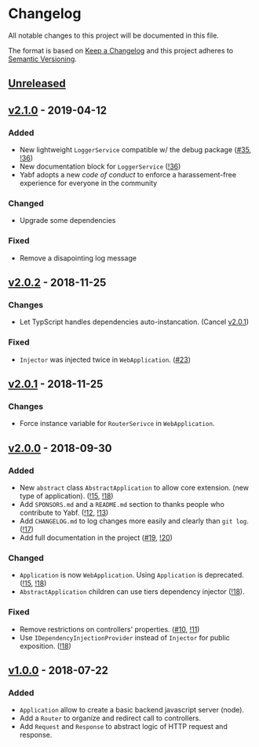 # Changelog
All notable changes to this project will be documented in this file.

The format is based on [Keep a Changelog](http://keepachangelog.com/en/1.0.0/)
and this project adheres to [Semantic Versioning](http://semver.org/spec/v2.0.0.html).

## [Unreleased]

## [v2.1.0] - 2019-04-12
### Added
- New lightweight `LoggerService` compatible w/ the debug package ([#35](https://github.com/Mindsers/yabf/issues/35), [!36](https://github.com/Mindsers/yabf/pull/36))
- New documentation block for `LoggerService` ([!36](https://github.com/Mindsers/yabf/pull/36))
- Yabf adopts a new *code of conduct* to enforce a harassement-free experience for everyone in the community

### Changed
- Upgrade some dependencies

### Fixed
- Remove a disapointing log message

## [v2.0.2] - 2018-11-25
### Changes
- Let TypScript handles dependencies auto-instancation. (Cancel [v2.0.1])

### Fixed
- `Injector` was injected twice in `WebApplication`. ([#23](https://github.com/Mindsers/yabf/issues/23))

## [v2.0.1] - 2018-11-25

### Changes
- Force instance variable for `RouterSerivce` in `WebApplication`.

## [v2.0.0] - 2018-09-30
### Added
- New `abstract` class `AbstractApplication` to allow core extension. (new type of application). ([!15](https://github.com/Mindsers/yabf/pull/15), [!18](https://github.com/Mindsers/yabf/pull/18))
- Add `SPONSORS.md` and a `README.md` section to thanks people who contribute to Yabf. ([!12](https://github.com/Mindsers/yabf/pull/12), [!13](https://github.com/Mindsers/yabf/pull/13))
- Add `CHANGELOG.md` to log changes more easily and clearly than `git log`. ([!17](https://github.com/Mindsers/yabf/pull/17))
- Add full documentation in the project ([#19](https://github.com/Mindsers/yabf/issues/19), [!20](https://github.com/Mindsers/yabf/pull/20))

### Changed
- `Application` is now `WebApplication`. Using `Application` is deprecated. ([!15](https://github.com/Mindsers/yabf/pull/15), [!18](https://github.com/Mindsers/yabf/pull/18))
- `AbstractApplication` children can use tiers dependency injector ([!18](https://github.com/Mindsers/yabf/pull/18)).

### Fixed
- Remove restrictions on controllers' properties. ([#10](https://github.com/Mindsers/yabf/issues/10), [!11](https://github.com/Mindsers/yabf/pull/11))
- Use `IDependencyInjectionProvider` instead of `Injector` for public exposition. ([!18](https://github.com/Mindsers/yabf/pull/18))

## [v1.0.0] - 2018-07-22
### Added
- `Application` allow to create a basic backend javascript server (node).
- Add a `Router` to organize and redirect call to controllers.
- Add `Request` and `Response` to abstract logic of HTTP request and response.

[Unreleased]: https://github.com/Mindsers/yabf/tree/develop
[v2.1.0]: https://github.com/Mindsers/yabf/tree/v2.1.0
[v2.0.2]: https://github.com/Mindsers/yabf/tree/v2.0.2
[v2.0.1]: https://github.com/Mindsers/yabf/tree/v2.0.1
[v2.0.0]: https://github.com/Mindsers/yabf/tree/v2.0.0
[v1.0.0]: https://github.com/Mindsers/yabf/tree/v1.0.0
